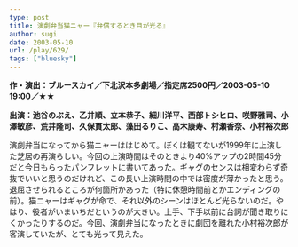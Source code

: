 ```yaml
---
type: post
title: 演劇弁当猫ニャー『弁償するとき目が光る』
author: sugi
date: 2003-05-10
url: /play/629/
tags: ["bluesky"]
---
```

**作・演出：ブルースカイ／下北沢本多劇場／指定席2500円／2003-05-10 19:00／★★**

**出演：池谷のぶえ、乙井順、立本恭子、細川洋平、西部トシヒロ、咲野雅司、小澤敏彦、荒井隆司、久保貫太郎、藻田るりこ、高木康寿、村瀬香奈、小村裕次郎**

演劇弁当になってから猫ニャーははじめて。ぼくは観てないが1999年に上演した芝居の再演らしい。今回の上演時間はそのときより40%アップの2時間45分だと今日もらったパンフレットに書いてあった。ギャグのセンスは相変わらず奇抜でいいと思うのだけれど、この長い上演時間の中では密度が薄かったと思う。退屈させられるところが何箇所かあった（特に休憩時間前とかエンディングの前）。猫ニャーはギャグが命で、それ以外のシーンはほとんど光らないのだ。やはり、役者がいまいちだというのが大きい。上手、下手以前に台詞が聞き取りにくかったりするのだ。今回、演劇弁当になったときに劇団を離れた小村裕次郎が客演していたが、とても光って見えた。

